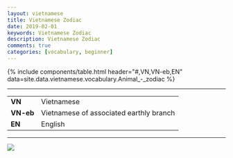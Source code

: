 ```yaml
---
layout: vietnamese
title: Vietnamese Zodiac
date: 2019-02-01
keywords: Vietnamese Zodiac
description: Vietnamese Zodiac
comments: true
categories: [vocabulary, beginner]
---
```


{% include components/table.html header="#,VN,VN-eb,EN" data=site.data.vietnamese.vocabulary.Animal_-_zodiac %}

---

<div class="col">
  <table class="table table-striped table-sm">
    <tbody>
      <tr><td><b>VN</b></td><td>Vietnamese</td></tr>
      <tr><td><b>VN-eb</b></td><td>Vietnamese of associated earthly branch</td></tr>
      <tr><td><b>EN</b></td><td>English</td></tr>
    </tbody>
  </table>
</div>

---

![](https://upload.wikimedia.org/wikipedia/commons/thumb/0/07/Chinese_Zodiac_carvings_on_ceiling_of_Kushida_Shrine%2C_Fukuoka.jpg/220px-Chinese_Zodiac_carvings_on_ceiling_of_Kushida_Shrine%2C_Fukuoka.jpg)